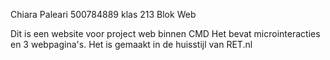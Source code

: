 Chiara Paleari
500784889
klas 213
Blok Web

Dit is een website voor project web binnen CMD
Het bevat microinteracties en 3 webpagina's.
Het is gemaakt in de huisstijl van RET.nl
